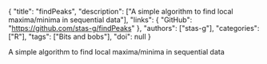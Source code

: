 {
  "title": "findPeaks",
  "description": ["A simple algorithm to find local maxima/minima in sequential data"],
  "links": {
    "GitHub": "https://github.com/stas-g/findPeaks"
  },
  "authors": ["stas-g"],
  "categories": ["R"],
  "tags": ["Bits and bobs"],
  "doi": null
}

<!-- Generated by csv2md.R – do not edit by hand -->

A simple algorithm to find local maxima/minima in sequential data